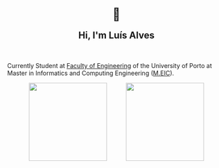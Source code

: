 <div align = "center">
<div style="transform: scale(2)">&#x1f596;</div>
<h2 align = "center" >Hi, I'm Luís Alves </h2>
</div>
<br>

Currently Student at [Faculty of Engineering](https://sigarra.up.pt/feup/pt/web_page.inicial) of the University of Porto at Master in Informatics and Computing Engineering ([M.EIC](https://sigarra.up.pt/feup/pt/cur_geral.cur_view?pv_curso_id=22862)).

<div align="center">
  <img style="margin-right: 40px" height="180em" src="https://github-readme-stats.vercel.app/api?username=luiscnalves21&show_icons=true&theme=dark"/>
  <img height="180em" src="https://github-readme-stats.vercel.app/api/top-langs/?username=luiscnalves21&hide_progress=false&langs_count=20&theme=dark&layout=compact"/>   
</div>
